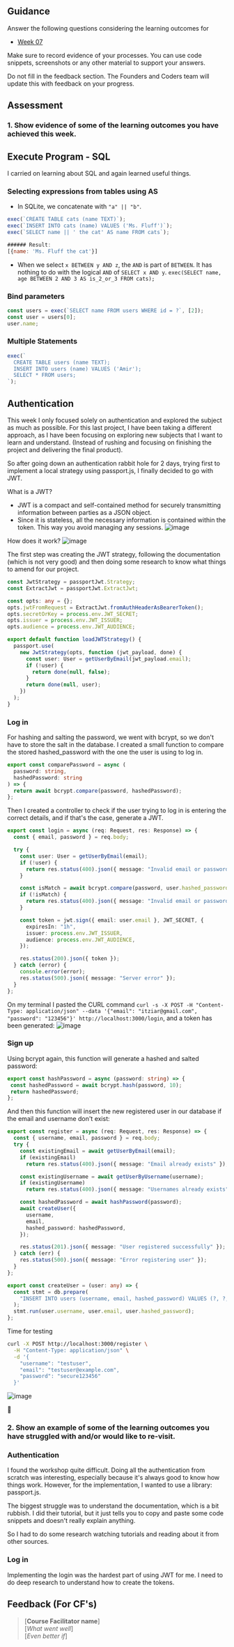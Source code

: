 ## Guidance
Answer the following questions considering the learning outcomes for
- [Week 07](https://learn.foundersandcoders.com/course/syllabus/developer/week07-project04-authentication/learning-outcomes/)

Make sure to record evidence of your processes. You can use code snippets, screenshots or any other material to support your answers.

Do not fill in the feedback section. The Founders and Coders team will update this with feedback on your progress.

## Assessment
 ### 1. Show evidence of some of the learning outcomes you have achieved this week.

## Execute Program - SQL
I carried on learning about SQL and again learned useful things.

### Selecting expressions from tables using AS
* In SQLite, we concatenate with `"a" || "b"`.
```js
exec(`CREATE TABLE cats (name TEXT)`);
exec(`INSERT INTO cats (name) VALUES ('Ms. Fluff')`);
exec(`SELECT name || ' the cat' AS name FROM cats`);

###### Result:
[{name: 'Ms. Fluff the cat'}]
```
* When we select `x BETWEEN y AND z`, the `AND` is part of `BETWEEN`. It has nothing to do with the logical `AND` of `SELECT x AND y`.
`exec(SELECT name, age BETWEEN 2 AND 3 AS is_2_or_3 FROM cats);`

### Bind parameters
```js
const users = exec(`SELECT name FROM users WHERE id = ?`, [2]);
const user = users[0];
user.name;
```
### Multiple Statements
```js
exec(`
  CREATE TABLE users (name TEXT);
  INSERT INTO users (name) VALUES ('Amir');
  SELECT * FROM users;
`);
```

## Authentication

This week I only focused solely on authentication and explored the subject as much as possible. 
For this last project, I have been taking a different approach, as I have been focusing on exploring new subjects that I want to learn and understand. (Instead of rushing and focusing on finishing the project and delivering the final product). 

So after going down an authentication rabbit hole for 2 days, trying first to implement a local strategy using passport.js, I finally decided to go with JWT.

What is a JWT?
* JWT is a compact and self-contained method for securely transmitting information between parties as a JSON object.
* Since it is stateless, all the necessary information is contained within the token. This way you avoid managing any sessions.
![image](https://github.com/user-attachments/assets/64387af4-c053-499b-a4f3-55c16544da62)

How does it work?
![image](https://github.com/user-attachments/assets/f12ba54b-6b22-49e1-8b46-24612d572ab9)

The first step was creating the JWT strategy, following the documentation (which is not very good) and then doing some research to know what things to amend for our project.
```ts
const JwtStrategy = passportJwt.Strategy;
const ExtractJwt = passportJwt.ExtractJwt;

const opts: any = {};
opts.jwtFromRequest = ExtractJwt.fromAuthHeaderAsBearerToken();
opts.secretOrKey = process.env.JWT_SECRET;
opts.issuer = process.env.JWT_ISSUER;
opts.audience = process.env.JWT_AUDIENCE;

export default function loadJWTStrategy() {
  passport.use(
    new JwtStrategy(opts, function (jwt_payload, done) {
      const user: User = getUserByEmail(jwt_payload.email);
      if (!user) {
        return done(null, false);
      }
      return done(null, user);
    })
  );
}
```

### Log in

For hashing and salting the password, we went with bcrypt, so we don't have to store the salt in the database.
I created a small function to compare the stored hashed_password with the one the user is using to log in.
```ts
export const comparePassword = async (
  password: string,
  hashedPassword: string
) => {
  return await bcrypt.compare(password, hashedPassword);
};
```

Then I created a controller to check if the user trying to log in is entering the correct details, and if that's the case, generate a JWT.
```ts
export const login = async (req: Request, res: Response) => {
  const { email, password } = req.body;

  try {
    const user: User = getUserByEmail(email);
    if (!user) {
      return res.status(400).json({ message: "Invalid email or password" });
    }

    const isMatch = await bcrypt.compare(password, user.hashed_password);
    if (!isMatch) {
      return res.status(400).json({ message: "Invalid email or password" });
    }

    const token = jwt.sign({ email: user.email }, JWT_SECRET, {
      expiresIn: "1h",
      issuer: process.env.JWT_ISSUER,
      audience: process.env.JWT_AUDIENCE,
    });

    res.status(200).json({ token });
  } catch (error) {
    console.error(error);
    res.status(500).json({ message: "Server error" });
  }
};
```
On my terminal I pasted the CURL command `curl -s -X POST -H "Content-Type: application/json" --data '{"email": "itziar@gmail.com", "password": "123456"}' http://localhost:3000/login`, and a token has been generated:
![image](https://github.com/user-attachments/assets/916afee8-f055-4696-b672-01dd84a73c8b)

### Sign up

 Using bcrypt again, this function will generate a hashed and salted password:
 ```ts
export const hashPassword = async (password: string) => {
  const hashedPassword = await bcrypt.hash(password, 10);
  return hashedPassword;
};
```
And then this function will insert the new registered user in our database if the email and username don't exist:
```ts
export const register = async (req: Request, res: Response) => {
  const { username, email, password } = req.body;
  try {
    const existingEmail = await getUserByEmail(email);
    if (existingEmail)
      return res.status(400).json({ message: "Email already exists" });

    const existingUsername = await getUserByUsername(username);
    if (existingUsername)
      return res.status(400).json({ message: "Usernames already exists" });

    const hashedPassword = await hashPassword(password);
    await createUser({
      username,
      email,
      hashed_password: hashedPassword,
    });

    res.status(201).json({ message: "User registered successfully" });
  } catch (err) {
    res.status(500).json({ message: "Error registering user" });
  }
};
```
```ts
export const createUser = (user: any) => {
  const stmt = db.prepare(
    "INSERT INTO users (username, email, hashed_password) VALUES (?, ?, ?)"
  );
  stmt.run(user.username, user.email, user.hashed_password);
};
```
Time for testing 
```sh
curl -X POST http://localhost:3000/register \
  -H "Content-Type: application/json" \
  -d '{
    "username": "testuser",
    "email": "testuser@example.com",
    "password": "secure123456"
  }'
```
![image](https://github.com/user-attachments/assets/8a1734d7-0822-4450-8fc8-71ff59123788)

🎉

 ### 2. Show an example of some of the learning outcomes you have struggled with and/or would like to re-visit.
### Authentication
I found the workshop quite difficult. Doing all the authentication from scratch was interesting, especially because it's always good to know how things work. 
However, for the implementation, I wanted to use a library: passport.js.

The biggest struggle was to understand the documentation, which is a bit rubbish. 
I did their tutorial, but it just tells you to copy and paste some code snippets and doesn't really explain anything. 

So I had to do some research watching tutorials and reading about it from other sources. 

### Log in
Implementing the login was the hardest part of using JWT for me. I need to do deep research to understand how to create the tokens.

## Feedback (For CF's)
> [**Course Facilitator name**]  
> [*What went well*]  
> [*Even better if*]
